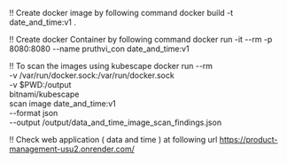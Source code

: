 !! Create docker image by following command 
docker build -t date_and_time:v1 .

!! Create docker Container by following command 
docker run -it --rm -p 8080:8080 --name pruthvi_con date_and_time:v1

!! To scan the images using kubescape 
docker run --rm \
  -v /var/run/docker.sock:/var/run/docker.sock \
  -v $PWD:/output \
  bitnami/kubescape \
  scan image date_and_time:v1 \
  --format json \
  --output /output/data_and_time_image_scan_findings.json

  !! Check web application ( data and time ) at following url
  https://product-management-usu2.onrender.com/
